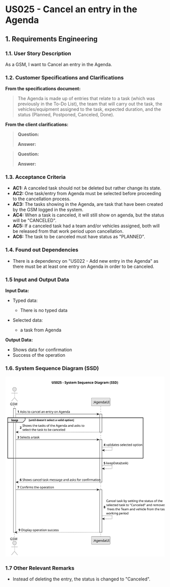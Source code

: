 # US025 - Cancel an entry in the Agenda


## 1. Requirements Engineering

### 1.1. User Story Description

As a GSM, I want to Cancel an entry in the Agenda.

### 1.2. Customer Specifications and Clarifications 

**From the specifications document:**

>	The Agenda is made
up of entries that relate to a task (which was previously in the To-Do List),
the team that will carry out the task, the vehicles/equipment assigned to
the task, expected duration, and the status (Planned, Postponed, Canceled,
Done).

> 
**From the client clarifications:**

> **Question:** 
>
> **Answer:** 

> **Question:** 
>
> **Answer:** 
 
### 1.3. Acceptance Criteria

* **AC1:** A canceled task should not be deleted but rather change its state.
* **AC2:** One task/entry from Agenda must be selected before proceeding to the cancellation process.
* **AC3:** The tasks showing in the Agenda, are task that have been created by the GSM logged in the system.
* **AC4:** When a task is canceled, it will still show on agenda, but the status will be "CANCELED".
* **AC5:** If a canceled task had a team and/or vehicles assigned, both will be released from that work period upon cancellation.
* **AC6:** The task to be canceled must have status as "PLANNED".


### 1.4. Found out Dependencies

* There is a dependency on "US022 - Add new entry in the Agenda" as there must be at least one entry on Agenda in order to be canceled.

### 1.5 Input and Output Data

**Input Data:**

* Typed data:
    * There is no typed data
	
* Selected data:
    * a task from Agenda

**Output Data:**

* Shows data for confirmation
* Success of the operation

### 1.6. System Sequence Diagram (SSD)

![System Sequence Diagram](svg/us025-system-sequence-diagram.svg)

### 1.7 Other Relevant Remarks

* Instead of deleting the entry, the status is changed to "Canceled".